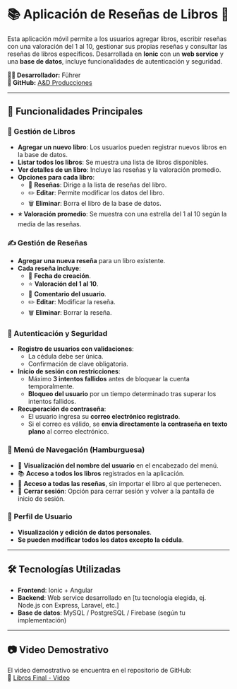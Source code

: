 # 📚 Aplicación de Reseñas de Libros 📱

Esta aplicación móvil permite a los usuarios agregar libros, escribir reseñas con una valoración del 1 al 10, gestionar sus propias reseñas y consultar las reseñas de libros específicos. Desarrollada en **Ionic** con un **web service** y una **base de datos**, incluye funcionalidades de autenticación y seguridad.

**👨‍💻 Desarrollador:** Führer  
**🔗 GitHub:** [A&D Producciones](https://github.com/andproducciones)  

---

## 🚀 Funcionalidades Principales

### 📖 Gestión de Libros
- **Agregar un nuevo libro**: Los usuarios pueden registrar nuevos libros en la base de datos.
- **Listar todos los libros**: Se muestra una lista de libros disponibles.
- **Ver detalles de un libro**: Incluye las reseñas y la valoración promedio.
- **Opciones para cada libro**:
  - 📜 **Reseñas**: Dirige a la lista de reseñas del libro.
  - ✏️ **Editar**: Permite modificar los datos del libro.
  - 🗑️ **Eliminar**: Borra el libro de la base de datos.
- **⭐ Valoración promedio**: Se muestra con una estrella del 1 al 10 según la media de las reseñas.

### ✍️ Gestión de Reseñas
- **Agregar una nueva reseña** para un libro existente.
- **Cada reseña incluye**:
  - 📅 **Fecha de creación**.
  - ⭐ **Valoración del 1 al 10**.
  - 💬 **Comentario del usuario**.
  - ✏️ **Editar**: Modificar la reseña.
  - 🗑️ **Eliminar**: Borrar la reseña.

### 🔐 Autenticación y Seguridad
- **Registro de usuarios con validaciones**:
  - La cédula debe ser única.
  - Confirmación de clave obligatoria.
- **Inicio de sesión con restricciones**:
  - Máximo **3 intentos fallidos** antes de bloquear la cuenta temporalmente.
  - **Bloqueo del usuario** por un tiempo determinado tras superar los intentos fallidos.
- **Recuperación de contraseña**:
  - El usuario ingresa su **correo electrónico registrado**.
  - Si el correo es válido, se **envía directamente la contraseña en texto plano** al correo electrónico.

### 🍔 Menú de Navegación (Hamburguesa)
- 📌 **Visualización del nombre del usuario** en el encabezado del menú.  
- 📚 **Acceso a todos los libros** registrados en la aplicación.  
- 📝 **Acceso a todas las reseñas**, sin importar el libro al que pertenecen.  
- 🚪 **Cerrar sesión**: Opción para cerrar sesión y volver a la pantalla de inicio de sesión.  

### 👤 Perfil de Usuario
- **Visualización y edición de datos personales**.
- **Se pueden modificar todos los datos excepto la cédula**.

---

## 🛠️ Tecnologías Utilizadas
- **Frontend**: Ionic + Angular  
- **Backend**: Web service desarrollado en [tu tecnología elegida, ej. Node.js con Express, Laravel, etc.]  
- **Base de datos**: MySQL / PostgreSQL / Firebase (según tu implementación)  

---

## 📷 Video Demostrativo
El video demostrativo se encuentra en el repositorio de GitHub:  
🔗 [Libros Final - Video](https://github.com/andproducciones/librosFinal.git)

